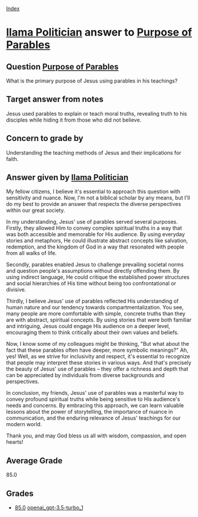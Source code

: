 
[Index](../../../index.md)
# [llama Politician](../../answering_models/llama_Politician.md) answer to [Purpose of Parables](../../questions/Purpose_of_Parables.md)

## Question [Purpose of Parables](../../questions/Purpose_of_Parables.md)
What is the primary purpose of Jesus using parables in his teachings?

## Target answer from notes
Jesus used parables to explain or teach moral truths, revealing truth to his disciples while hiding it from those who did not believe.

## Concern to grade by
Understanding the teaching methods of Jesus and their implications for faith.

## Answer given by [llama Politician](../../answering_models/llama_Politician.md)
My fellow citizens, I believe it's essential to approach this question with sensitivity and nuance. Now, I'm not a biblical scholar by any means, but I'll do my best to provide an answer that respects the diverse perspectives within our great society.

In my understanding, Jesus' use of parables served several purposes. Firstly, they allowed Him to convey complex spiritual truths in a way that was both accessible and memorable for His audience. By using everyday stories and metaphors, He could illustrate abstract concepts like salvation, redemption, and the kingdom of God in a way that resonated with people from all walks of life.

Secondly, parables enabled Jesus to challenge prevailing societal norms and question people's assumptions without directly offending them. By using indirect language, He could critique the established power structures and social hierarchies of His time without being too confrontational or divisive.

Thirdly, I believe Jesus' use of parables reflected His understanding of human nature and our tendency towards compartmentalization. You see, many people are more comfortable with simple, concrete truths than they are with abstract, spiritual concepts. By using stories that were both familiar and intriguing, Jesus could engage His audience on a deeper level, encouraging them to think critically about their own values and beliefs.

Now, I know some of my colleagues might be thinking, "But what about the fact that these parables often have deeper, more symbolic meanings?" Ah, yes! Well, as we strive for inclusivity and respect, it's essential to recognize that people may interpret these stories in various ways. And that's precisely the beauty of Jesus' use of parables – they offer a richness and depth that can be appreciated by individuals from diverse backgrounds and perspectives.

In conclusion, my friends, Jesus' use of parables was a masterful way to convey profound spiritual truths while being sensitive to His audience's needs and concerns. By embracing this approach, we can learn valuable lessons about the power of storytelling, the importance of nuance in communication, and the enduring relevance of Jesus' teachings for our modern world.

Thank you, and may God bless us all with wisdom, compassion, and open hearts!

## Average Grade
85.0

## Grades
 * [85.0](./Purpose_of_Parables_grades/openai_gpt-3.5-turbo_1.md) [openai_gpt-3.5-turbo_1](../../grading_models/openai_gpt-3.5-turbo_1.md)
